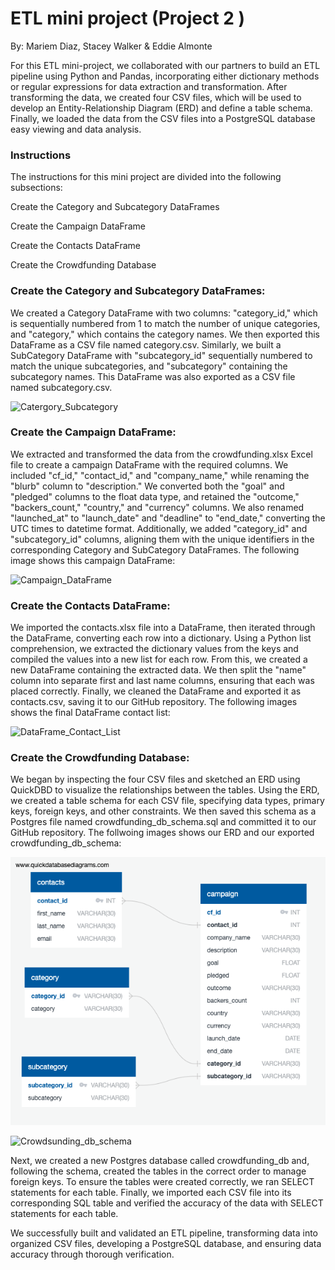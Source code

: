 # ETL mini project (Project 2 )
By: Mariem Diaz, Stacey Walker & Eddie Almonte

For this ETL mini-project, we collaborated with our partners to build an ETL pipeline using Python and Pandas, incorporating either dictionary methods or regular expressions for data extraction and transformation. After transforming the data, we created four CSV files, which will be used to develop an Entity-Relationship Diagram (ERD) and define a table schema. Finally, we loaded the data from the CSV files into a PostgreSQL database easy viewing and data analysis.

### Instructions

The instructions for this mini project are divided into the following subsections:

Create the Category and Subcategory DataFrames

Create the Campaign DataFrame

Create the Contacts DataFrame

Create the Crowdfunding Database

### Create the Category and Subcategory DataFrames:

We created a Category DataFrame with two columns: "category_id," which is sequentially numbered from 1 to match the number of unique categories, and "category," which contains the category names. We then exported this DataFrame as a CSV file named category.csv. Similarly, we built a SubCategory DataFrame with "subcategory_id" sequentially numbered to match the unique subcategories, and "subcategory" containing the subcategory names. This DataFrame was also exported as a CSV file named subcategory.csv.

![Catergory_Subcategory](https://i.postimg.cc/fy58MLCy/Category-and-Subcategory.png)

### Create the Campaign DataFrame:

We extracted and transformed the data from the crowdfunding.xlsx Excel file to create a campaign DataFrame with the required columns. We included "cf_id," "contact_id," and "company_name," while renaming the "blurb" column to "description." We converted both the "goal" and "pledged" columns to the float data type, and retained the "outcome," "backers_count," "country," and "currency" columns. We also renamed "launched_at" to "launch_date" and "deadline" to "end_date," converting the UTC times to datetime format. Additionally, we added "category_id" and "subcategory_id" columns, aligning them with the unique identifiers in the corresponding Category and SubCategory DataFrames. The following image shows this campaign DataFrame:

![Campaign_DataFrame](https://i.postimg.cc/FFGpdYbs/Campaign-Data-Frame.png)

### Create the Contacts DataFrame:

We imported the contacts.xlsx file into a DataFrame, then iterated through the DataFrame, converting each row into a dictionary. Using a Python list comprehension, we extracted the dictionary values from the keys and compiled the values into a new list for each row. From this, we created a new DataFrame containing the extracted data. We then split the "name" column into separate first and last name columns, ensuring that each was placed correctly. Finally, we cleaned the DataFrame and exported it as contacts.csv, saving it to our GitHub repository. The following images shows the final DataFrame contact list:

![DataFrame_Contact_List](https://i.postimg.cc/J4vbZZsm/Data-Frame-Contact-List.png)

### Create the Crowdfunding Database:

We began by inspecting the four CSV files and sketched an ERD using QuickDBD to visualize the relationships between the tables. Using the ERD, we created a table schema for each CSV file, specifying data types, primary keys, foreign keys, and other constraints. We then saved this schema as a Postgres file named crowdfunding_db_schema.sql and committed it to our GitHub repository. The follwoing images shows our ERD and our exported crowdfunding_db_schema:

![ERD](https://github.com/mariemsdiaz/Crowdfunding_ETL/blob/main/Resources/ERD_Table.png)

![Crowdsunding_db_schema](https://i.postimg.cc/bvHb753N/Crowfunding-db-schema.png)

Next, we created a new Postgres database called crowdfunding_db and, following the schema, created the tables in the correct order to manage foreign keys. To ensure the tables were created correctly, we ran SELECT statements for each table. Finally, we imported each CSV file into its corresponding SQL table and verified the accuracy of the data with SELECT statements for each table.

We successfully built and validated an ETL pipeline, transforming data into organized CSV files, developing a PostgreSQL database, and ensuring data accuracy through thorough verification.


